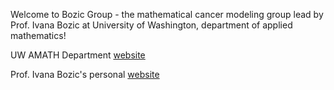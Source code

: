 
Welcome to Bozic Group - the mathematical cancer modeling group lead by Prof. Ivana Bozic at University of Washington, department of applied mathematics! 

UW AMATH Department [website](https://amath.washington.edu/)

Prof. Ivana Bozic's personal [website](https://www.ivanabozic.com/)




